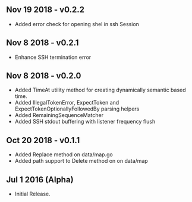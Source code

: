 ## Nov 19 2018 - v0.2.2
 - Added error check for opening shel in ssh Session

## Nov 8 2018 - v0.2.1
 - Enhance SSH termination error

## Nov 8 2018 - v0.2.0

 - Added TimeAt utility method for creating dynamically semantic based time.
 - Added IllegalTokenError, ExpectToken and ExpectTokenOptionallyFollowedBy parsing helpers
 - Added RemainingSequenceMatcher
 - Added SSH stdout buffering with listener frequency flush

## Oct 20 2018 - v0.1.1

 - Added Replace method on data/map.go
 - Added path support to Delete method on on data/map

## Jul 1 2016 (Alpha)

  * Initial Release.
